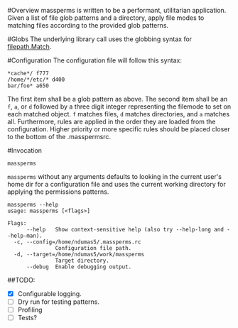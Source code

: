 #Overview
massperms is written to be a performant, utilitarian application. Given a list of file glob patterns and a directory, apply file modes to matching files according to the provided glob patterns.

#Globs
The underlying library call uses the globbing syntax for [filepath.Match](https://golang.org/pkg/path/filepath/#Match).

#Configuration
The configuration file will follow this syntax:

```
*cache*/ f777
/home/*/etc/* d400
bar/foo* a650
```

The first item shall be a glob pattern as above. The second item shall be an `f`, `a`, or `d` followed by a three digit integer representing the filemode to set on each matched object. `f` matches files, `d` matches directories, and `a` matches all. Furthermore, rules are applied in the order they are loaded from the configuration. Higher priority or more specific rules should be placed closer to the bottom of the .masspermsrc.

#Invocation
```
massperms
```
`massperms` without any arguments defaults to looking in the current user's home dir for a configuration file and uses the current working directory for applying the permissions patterns.

```
massperms --help
usage: massperms [<flags>]

Flags:
      --help   Show context-sensitive help (also try --help-long and --help-man).
  -c, --config=/home/ndumas5/.massperms.rc  
               Configuration file path.
  -d, --target=/home/ndumas5/work/massperms  
               Target directory.
      --debug  Enable debugging output.
```

##TODO:

- [x] Configurable logging.
- [ ] Dry run for testing patterns.
- [ ] Profiling
- [ ] Tests?
